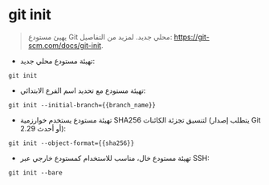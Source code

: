 # git init

> يهيئ مستودع Git محلي جديد.
> لمزيد من التفاصيل: <https://git-scm.com/docs/git-init>.

- تهيئة مستودع محلي جديد:

`git init`

- تهيئة مستودع مع تحديد اسم الفرع الابتدائي:

`git init --initial-branch={{branch_name}}`

- تهيئة مستودع يستخدم خوارزمية SHA256 لتنسيق تجزئة الكائنات (يتطلب إصدار Git 2.29 أو أحدث):

`git init --object-format={{sha256}}`

- تهيئة مستودع خال، مناسب للاستخدام كمستودع خارجي عبر SSH:

`git init --bare`
